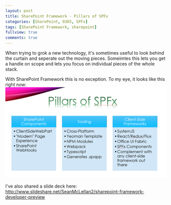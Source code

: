 ```yaml
---
layout: post
title: SharePoint Framework - Pillars of SPFx
categories: [SharePoint, O365, SPFx]
tags: [SharePoint Framework, sharepoint]
fullview: true
comments: true
---
```


When trying to grok a new technology, it's sometimes useful to look behind the curtain and seperate out the moving pieces.
Someimtes this lets you get a handle on scope and lets you focus on individual pieces of the whole stack.

With SharePoint Framework this is no exception. To my eye, it looks like this right now:
![screenshot](/assets/media/2016-08-23-sharepoint-framework-pillars-of-spfx-01.png "Screenshot")

I've also shared a slide deck here:
<http://www.slideshare.net/SeanMcLellan2/sharepoint-framework-developer-preview>